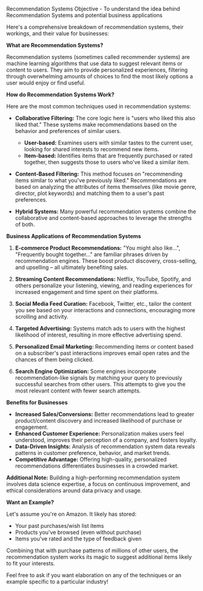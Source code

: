 Recommendation Systems
Objective - To understand the idea behind Recommendation Systems and potential business applications

Here's a comprehensive breakdown of recommendation systems, their workings, and their value for businesses:

**What are Recommendation Systems?**

Recommendation systems (sometimes called recommender systems) are machine learning algorithms that use data to suggest relevant items or content to users. They aim to provide personalized experiences, filtering through overwhelming amounts of choices to find the most likely options a user would enjoy or find useful.

**How do Recommendation Systems Work?**

Here are the most common techniques used in recommendation systems:

* **Collaborative Filtering:**  The core logic here is "users who liked this also liked that." These systems make recommendations based on the behavior and preferences of similar users. 
    * **User-based:** Examines users with similar tastes to the current user, looking for shared interests to recommend new items.
    * **Item-based:**  Identifies items that are frequently purchased or rated together, then suggests those to users who've liked a similar item.

* **Content-Based Filtering:** This method focuses on "recommending items similar to what you've previously liked."  Recommendations are based on analyzing the attributes of items themselves (like movie genre, director, plot keywords) and matching them to a user's past preferences. 

* **Hybrid Systems:** Many powerful recommendation systems combine  the collaborative and content-based approaches to leverage the strengths of both.

**Business Applications of Recommendation Systems**

1. **E-commerce Product Recommendations:** "You might also like...", "Frequently bought together..." are familiar phrases driven by recommendation engines.  These boost product discovery, cross-selling, and upselling – all ultimately benefiting sales.

2. **Streaming Content Recommendations:** Netflix, YouTube, Spotify, and others personalize your listening, viewing, and reading experiences for increased engagement and time spent on their platforms.

3. **Social Media Feed Curation:** Facebook, Twitter, etc., tailor the content you see based on your interactions and connections, encouraging more scrolling and activity.

4. **Targeted Advertising:** Systems match ads to users with the highest likelihood of interest, resulting in more effective advertising spend.

5. **Personalized Email Marketing:** Recommending items or content based on a subscriber's past interactions improves  email open rates and the chances of them being clicked.

6. **Search Engine Optimization:** Some engines incorporate recommendation-like  signals by matching your query to previously successful searches from other users.  This attempts to give you the most relevant content with fewer search attempts.

**Benefits for Businesses**

* **Increased Sales/Conversions:** Better recommendations lead to greater product/content discovery and increased likelihood of purchase or engagement.
* **Enhanced Customer Experience:** Personalization makes users feel understood, improves their perception of a company, and fosters loyalty.
* **Data-Driven Insights:** Analysis of recommendation system data  reveals patterns in customer preference, behavior, and market trends.
* **Competitive Advantage:** Offering high-quality, personalized recommendations differentiates businesses in a crowded market.

**Additional Note:**  Building a high-performing recommendation system involves data science expertise, a focus on continuous improvement, and ethical considerations around data privacy and usage.

**Want an Example?**

Let's assume you're on Amazon. It likely has stored:

* Your past purchases/wish list items
* Products you've browsed (even without purchase)
* Items you've rated and the type of feedback given

Combining that with purchase patterns of millions of other users, the recommendation system works its magic to suggest additional items likely to fit your interests.

Feel free to ask if you want elaboration on any of the techniques or an example specific to a particular industry! 
